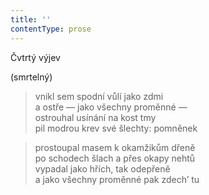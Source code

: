 ```yaml
---
title: ''
contentType: prose
---
```


Čvtrtý výjev

(smrtelný)

> vnikl sem spodní vůlí jako zdmi  
> a ostře — jako všechny proměnné —  
> ostrouhal usínání na kost tmy  
> pil modrou krev své šlechty: pomněnek

> prostoupal masem k okamžikům dřeně  
> po schodech šlach a přes okapy nehtů  
> vypadal jako hřích, tak odepřeně  
> a jako všechny proměnné pak zdech’ tu
